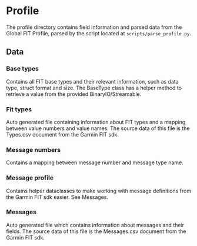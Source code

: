 # Profile

The profile directory contains field information and parsed data from the Global FIT Profile,
parsed by the script located at `scripts/parse_profile.py`.

## Data

### Base types

Contains all FIT base types and their relevant information, such as data type, struct
format and size. The BaseType class has a helper method to retrieve a value from the 
provided BinaryIO/Streamable.

### Fit types

Auto generated file containing information about FIT types and a mapping between value
numbers and value names. The source data of this file is the Types.csv document from 
the Garmin FIT sdk.

### Message numbers

Contains a mapping between message number and message type name.

### Message profile

Contains helper dataclasses to make working with message definitions from the Garmin FIT
sdk easier. See Messages.

### Messages

Auto generated file which contains information about messages and their fields. The 
source data of this file is the Messages.csv document from the Garmin FIT sdk.

